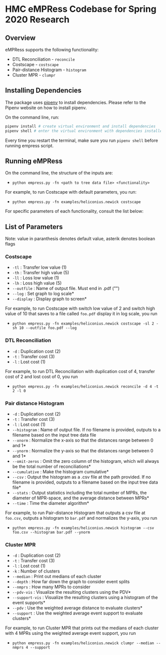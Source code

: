 # HMC eMPRess Codebase for Spring 2020 Research

## Overview
eMPRess supports the following functionality:
* DTL Reconciliation - `reconcile`
* Costscape - `costscape`
* Pair-distance Histogram - `histogram`
* Cluster MPR - `clumpr`

## Installing Dependencies
The package uses [pipenv](https://pipenv-fork.readthedocs.io/en/latest/) to install dependencies. Please refer to the Pipenv website on how to install pipenv.

On the command line, run:
```bash
pipenv install # create virtual environment and install dependencies
pipenv shell # enter the virtual environment with dependencies installed
```
Every time you restart the terminal, make sure you run `pipenv shell` before running empress script.

## Running eMPRess

On the command line, the structure of the inputs are:    
* `python empress.py -fn <path to tree data file> <functionality>`

For example, to run Costscape with default parameters, you run:
* `python empress.py -fn examples/heliconius.newick costscape`

For specific parameters of each functionality, consult the list below:

## List of Parameters
Note: value in paranthesis denotes default value, asterik denotes boolean flags
### Costscape
* `-tl` : Transfer low value (1)
* `-th` : Transfer high value (5)
* `-ll` : Loss low value (1)
* `-lh` : Loss high value (5)
* `--outfile` : Name of output file. Must end in .pdf ("")
* `--log` : Set graph to log scale*
* `--display` : Display graph to screen*

For example, to run Costscape with switch low value of 2 and switch high value of 10 that saves to a file called `foo.pdf` display it in log scale, you run
* `python empress.py -fn examples/heliconius.newick costscape -sl 2 -sh 10 --outfile foo.pdf --log`

### DTL Reconciliation
* `-d` : Duplication cost (2)
* `-t` : Transfer cost (3)
* `-l` : Lost cost (1)

For example, to run DTL Reconciliation with duplication cost of 4, transfer cost of 2 and lost cost of 0, you run
* `python empress.py -fn examples/heliconius.newick reconcile -d 4 -t 2 -l 0`

### Pair distance Histogram
* `-d` : Duplication cost (2)
* `-t` : Transfer cost (3)
* `-l` : Lost cost (1)
* `--histogram` : Name of output file. If no filename is provided, outputs to a filename based on the input tree data file
* `--xnorm` : Normalize the x-axis so that the distances range between 0 and 1*
* `--ynorm` : Normalize the y-axis so that the distances range between 0 and 1*
* `--omit-zeros` : Omit the zero column of the histogram, which will always be the total number of reconciliations*
* `--cumulative` : Make the histogram cumulative*
* `--csv` : Output the histogram as a .csv file at the path provided. If no filename is provided, outputs to a filename based on the input tree data file*
* `--stats` : Output statistics including the total number of MPRs, the diameter of MPR-space, and the average distance between MPRs*
* `--time` : Time the diameter algorithm*

For example, to run Pair-distance Histogram that outputs a csv file at `foo.csv`, outputs a histogram to `bar.pdf` and normalizes the y-axis, you run
* `python empress.py -fn examples/heliconius.newick histogram --csv foo.csv --histogram bar.pdf --ynorm`

### Cluster MPR
* `-d` : Duplication cost (2)
* `-t` : Transfer cost (3)
* `-l` : Lost cost (1)
* `-k` : Number of clusters
* `--median` : Print out medians of each cluster
* `--depth` : How far down the graph to consider event splits
* `--nmprs` : How many MPRs to consider
* `--pdv-vis` : Visualize the resulting clusters using the PDV*
* `--support-vis` : Visualize the resulting clusters using a histogram of the event supports*
* `--pdv` : Use the weighted average distance to evaluate clusters*
* `--support` : Use the weighted average event support to evaluate clusters*

For example, to run Cluster MPR that prints out the medians of each cluster with 4 MPRs using the weighted average event support, you run 
* `python empress.py -fn examples/heliconius.newick clumpr --median --nmprs 4 --support`
